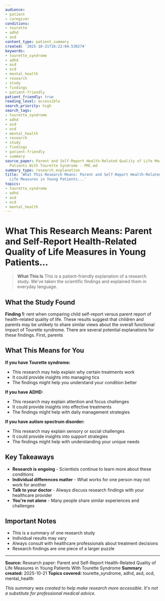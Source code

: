 ```yaml
---
audience:
- patient
- caregiver
conditions:
- tourette
- adhd
- asd
content_type: patient_summary
created: '2025-10-21T16:22:04.530274'
keywords:
- tourette_syndrome
- adhd
- asd
- ocd
- mental_health
- research
- study
- findings
- patient-friendly
patient_friendly: true
reading_level: accessible
search_priority: high
search_tags:
- tourette_syndrome
- adhd
- asd
- ocd
- mental_health
- research
- study
- findings
- patient-friendly
- summary
source_paper: Parent and Self-Report Health-Related Quality of Life Measures in Young
  Patients With Tourette Syndrome - PMC.md
summary_type: research_explanation
title: 'What This Research Means: Parent and Self-Report Health-Related Quality of
  Life Measures in Young Patients...'
topics:
- tourette_syndrome
- adhd
- asd
- ocd
- mental_health
---
```


# What This Research Means: Parent and Self-Report Health-Related Quality of Life Measures in Young Patients...

> **What This Is**
> This is a patient-friendly explanation of a research study. We've taken the scientific findings and explained them in everyday language.

## What the Study Found

**Finding 1:** rent when comparing child self-report versus parent report of health-related quality of life. These results suggest that children and parents may be unlikely to share similar views about the overall functional impact of Tourette syndrome. There are several potential explanations for these findings. First, parents

## What This Means for You

**If you have Tourette syndrome:**
- This research may help explain why certain treatments work
- It could provide insights into managing tics
- The findings might help you understand your condition better

**If you have ADHD:**
- This research may explain attention and focus challenges
- It could provide insights into effective treatments
- The findings might help with daily management strategies

**If you have autism spectrum disorder:**
- This research may explain sensory or social challenges
- It could provide insights into support strategies
- The findings might help with understanding your unique needs

## Key Takeaways

- **Research is ongoing** - Scientists continue to learn more about these conditions
- **Individual differences matter** - What works for one person may not work for another
- **Talk to your doctor** - Always discuss research findings with your healthcare provider
- **You're not alone** - Many people share similar experiences and challenges

## Important Notes

- This is a summary of one research study
- Individual results may vary
- Always consult with healthcare professionals about treatment decisions
- Research findings are one piece of a larger puzzle

---

**Source:** Research paper: Parent and Self-Report Health-Related Quality of Life Measures in Young Patients With Tourette Syndrome
**Summary created:** 2025-10-21
**Topics covered:** tourette_syndrome, adhd, asd, ocd, mental_health

*This summary was created to help make research more accessible. It's not a substitute for professional medical advice.*
